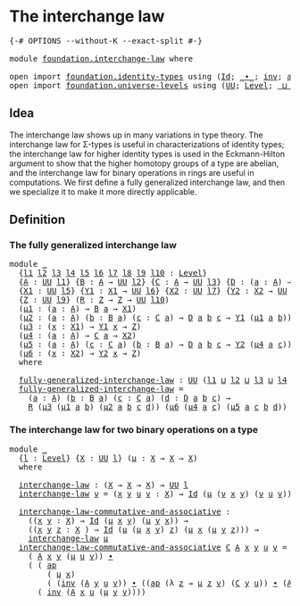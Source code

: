 # The interchange law

<pre class="Agda"><a id="32" class="Symbol">{-#</a> <a id="36" class="Keyword">OPTIONS</a> <a id="44" class="Pragma">--without-K</a> <a id="56" class="Pragma">--exact-split</a> <a id="70" class="Symbol">#-}</a>

<a id="75" class="Keyword">module</a> <a id="82" href="foundation.interchange-law.html" class="Module">foundation.interchange-law</a> <a id="109" class="Keyword">where</a>

<a id="116" class="Keyword">open</a> <a id="121" class="Keyword">import</a> <a id="128" href="foundation.identity-types.html" class="Module">foundation.identity-types</a> <a id="154" class="Keyword">using</a> <a id="160" class="Symbol">(</a><a id="161" href="foundation-core.identity-types.html#1754" class="Datatype">Id</a><a id="163" class="Symbol">;</a> <a id="165" href="foundation-core.identity-types.html#2412" class="Function Operator">_∙_</a><a id="168" class="Symbol">;</a> <a id="170" href="foundation-core.identity-types.html#2716" class="Function">inv</a><a id="173" class="Symbol">;</a> <a id="175" href="foundation-core.identity-types.html#4017" class="Function">ap</a><a id="177" class="Symbol">)</a>
<a id="179" class="Keyword">open</a> <a id="184" class="Keyword">import</a> <a id="191" href="foundation.universe-levels.html" class="Module">foundation.universe-levels</a> <a id="218" class="Keyword">using</a> <a id="224" class="Symbol">(</a><a id="225" href="foundation-core.universe-levels.html#222" class="Primitive">UU</a><a id="227" class="Symbol">;</a> <a id="229" href="Agda.Primitive.html#597" class="Postulate">Level</a><a id="234" class="Symbol">;</a> <a id="236" href="Agda.Primitive.html#810" class="Primitive Operator">_⊔_</a><a id="239" class="Symbol">)</a>
</pre>
## Idea

The interchange law shows up in many variations in type theory. The interchange law for Σ-types is useful in characterizations of identity types; the interchange law for higher identity types is used in the Eckmann-Hilton argument to show that the higher homotopy groups of a type are abelian, and the interchange law for binary operations in rings are useful in computations. We first define a fully generalized interchange law, and then we specialize it to make it more directly applicable.

## Definition

### The fully generalized interchange law

<pre class="Agda"><a id="815" class="Keyword">module</a> <a id="822" href="foundation.interchange-law.html#822" class="Module">_</a>
  <a id="826" class="Symbol">{</a><a id="827" href="foundation.interchange-law.html#827" class="Bound">l1</a> <a id="830" href="foundation.interchange-law.html#830" class="Bound">l2</a> <a id="833" href="foundation.interchange-law.html#833" class="Bound">l3</a> <a id="836" href="foundation.interchange-law.html#836" class="Bound">l4</a> <a id="839" href="foundation.interchange-law.html#839" class="Bound">l5</a> <a id="842" href="foundation.interchange-law.html#842" class="Bound">l6</a> <a id="845" href="foundation.interchange-law.html#845" class="Bound">l7</a> <a id="848" href="foundation.interchange-law.html#848" class="Bound">l8</a> <a id="851" href="foundation.interchange-law.html#851" class="Bound">l9</a> <a id="854" href="foundation.interchange-law.html#854" class="Bound">l10</a> <a id="858" class="Symbol">:</a> <a id="860" href="Agda.Primitive.html#597" class="Postulate">Level</a><a id="865" class="Symbol">}</a>
  <a id="869" class="Symbol">{</a><a id="870" href="foundation.interchange-law.html#870" class="Bound">A</a> <a id="872" class="Symbol">:</a> <a id="874" href="foundation-core.universe-levels.html#222" class="Primitive">UU</a> <a id="877" href="foundation.interchange-law.html#827" class="Bound">l1</a><a id="879" class="Symbol">}</a> <a id="881" class="Symbol">{</a><a id="882" href="foundation.interchange-law.html#882" class="Bound">B</a> <a id="884" class="Symbol">:</a> <a id="886" href="foundation.interchange-law.html#870" class="Bound">A</a> <a id="888" class="Symbol">→</a> <a id="890" href="foundation-core.universe-levels.html#222" class="Primitive">UU</a> <a id="893" href="foundation.interchange-law.html#830" class="Bound">l2</a><a id="895" class="Symbol">}</a> <a id="897" class="Symbol">{</a><a id="898" href="foundation.interchange-law.html#898" class="Bound">C</a> <a id="900" class="Symbol">:</a> <a id="902" href="foundation.interchange-law.html#870" class="Bound">A</a> <a id="904" class="Symbol">→</a> <a id="906" href="foundation-core.universe-levels.html#222" class="Primitive">UU</a> <a id="909" href="foundation.interchange-law.html#833" class="Bound">l3</a><a id="911" class="Symbol">}</a> <a id="913" class="Symbol">{</a><a id="914" href="foundation.interchange-law.html#914" class="Bound">D</a> <a id="916" class="Symbol">:</a> <a id="918" class="Symbol">(</a><a id="919" href="foundation.interchange-law.html#919" class="Bound">a</a> <a id="921" class="Symbol">:</a> <a id="923" href="foundation.interchange-law.html#870" class="Bound">A</a><a id="924" class="Symbol">)</a> <a id="926" class="Symbol">→</a> <a id="928" href="foundation.interchange-law.html#882" class="Bound">B</a> <a id="930" href="foundation.interchange-law.html#919" class="Bound">a</a> <a id="932" class="Symbol">→</a> <a id="934" href="foundation.interchange-law.html#898" class="Bound">C</a> <a id="936" href="foundation.interchange-law.html#919" class="Bound">a</a> <a id="938" class="Symbol">→</a> <a id="940" href="foundation-core.universe-levels.html#222" class="Primitive">UU</a> <a id="943" href="foundation.interchange-law.html#836" class="Bound">l4</a><a id="945" class="Symbol">}</a>
  <a id="949" class="Symbol">{</a><a id="950" href="foundation.interchange-law.html#950" class="Bound">X1</a> <a id="953" class="Symbol">:</a> <a id="955" href="foundation-core.universe-levels.html#222" class="Primitive">UU</a> <a id="958" href="foundation.interchange-law.html#839" class="Bound">l5</a><a id="960" class="Symbol">}</a> <a id="962" class="Symbol">{</a><a id="963" href="foundation.interchange-law.html#963" class="Bound">Y1</a> <a id="966" class="Symbol">:</a> <a id="968" href="foundation.interchange-law.html#950" class="Bound">X1</a> <a id="971" class="Symbol">→</a> <a id="973" href="foundation-core.universe-levels.html#222" class="Primitive">UU</a> <a id="976" href="foundation.interchange-law.html#842" class="Bound">l6</a><a id="978" class="Symbol">}</a> <a id="980" class="Symbol">{</a><a id="981" href="foundation.interchange-law.html#981" class="Bound">X2</a> <a id="984" class="Symbol">:</a> <a id="986" href="foundation-core.universe-levels.html#222" class="Primitive">UU</a> <a id="989" href="foundation.interchange-law.html#845" class="Bound">l7</a><a id="991" class="Symbol">}</a> <a id="993" class="Symbol">{</a><a id="994" href="foundation.interchange-law.html#994" class="Bound">Y2</a> <a id="997" class="Symbol">:</a> <a id="999" href="foundation.interchange-law.html#981" class="Bound">X2</a> <a id="1002" class="Symbol">→</a> <a id="1004" href="foundation-core.universe-levels.html#222" class="Primitive">UU</a> <a id="1007" href="foundation.interchange-law.html#848" class="Bound">l8</a><a id="1009" class="Symbol">}</a>
  <a id="1013" class="Symbol">{</a><a id="1014" href="foundation.interchange-law.html#1014" class="Bound">Z</a> <a id="1016" class="Symbol">:</a> <a id="1018" href="foundation-core.universe-levels.html#222" class="Primitive">UU</a> <a id="1021" href="foundation.interchange-law.html#851" class="Bound">l9</a><a id="1023" class="Symbol">}</a> <a id="1025" class="Symbol">(</a><a id="1026" href="foundation.interchange-law.html#1026" class="Bound">R</a> <a id="1028" class="Symbol">:</a> <a id="1030" href="foundation.interchange-law.html#1014" class="Bound">Z</a> <a id="1032" class="Symbol">→</a> <a id="1034" href="foundation.interchange-law.html#1014" class="Bound">Z</a> <a id="1036" class="Symbol">→</a> <a id="1038" href="foundation-core.universe-levels.html#222" class="Primitive">UU</a> <a id="1041" href="foundation.interchange-law.html#854" class="Bound">l10</a><a id="1044" class="Symbol">)</a>
  <a id="1048" class="Symbol">(</a><a id="1049" href="foundation.interchange-law.html#1049" class="Bound">μ1</a> <a id="1052" class="Symbol">:</a> <a id="1054" class="Symbol">(</a><a id="1055" href="foundation.interchange-law.html#1055" class="Bound">a</a> <a id="1057" class="Symbol">:</a> <a id="1059" href="foundation.interchange-law.html#870" class="Bound">A</a><a id="1060" class="Symbol">)</a> <a id="1062" class="Symbol">→</a> <a id="1064" href="foundation.interchange-law.html#882" class="Bound">B</a> <a id="1066" href="foundation.interchange-law.html#1055" class="Bound">a</a> <a id="1068" class="Symbol">→</a> <a id="1070" href="foundation.interchange-law.html#950" class="Bound">X1</a><a id="1072" class="Symbol">)</a>
  <a id="1076" class="Symbol">(</a><a id="1077" href="foundation.interchange-law.html#1077" class="Bound">μ2</a> <a id="1080" class="Symbol">:</a> <a id="1082" class="Symbol">(</a><a id="1083" href="foundation.interchange-law.html#1083" class="Bound">a</a> <a id="1085" class="Symbol">:</a> <a id="1087" href="foundation.interchange-law.html#870" class="Bound">A</a><a id="1088" class="Symbol">)</a> <a id="1090" class="Symbol">(</a><a id="1091" href="foundation.interchange-law.html#1091" class="Bound">b</a> <a id="1093" class="Symbol">:</a> <a id="1095" href="foundation.interchange-law.html#882" class="Bound">B</a> <a id="1097" href="foundation.interchange-law.html#1083" class="Bound">a</a><a id="1098" class="Symbol">)</a> <a id="1100" class="Symbol">(</a><a id="1101" href="foundation.interchange-law.html#1101" class="Bound">c</a> <a id="1103" class="Symbol">:</a> <a id="1105" href="foundation.interchange-law.html#898" class="Bound">C</a> <a id="1107" href="foundation.interchange-law.html#1083" class="Bound">a</a><a id="1108" class="Symbol">)</a> <a id="1110" class="Symbol">→</a> <a id="1112" href="foundation.interchange-law.html#914" class="Bound">D</a> <a id="1114" href="foundation.interchange-law.html#1083" class="Bound">a</a> <a id="1116" href="foundation.interchange-law.html#1091" class="Bound">b</a> <a id="1118" href="foundation.interchange-law.html#1101" class="Bound">c</a> <a id="1120" class="Symbol">→</a> <a id="1122" href="foundation.interchange-law.html#963" class="Bound">Y1</a> <a id="1125" class="Symbol">(</a><a id="1126" href="foundation.interchange-law.html#1049" class="Bound">μ1</a> <a id="1129" href="foundation.interchange-law.html#1083" class="Bound">a</a> <a id="1131" href="foundation.interchange-law.html#1091" class="Bound">b</a><a id="1132" class="Symbol">))</a>
  <a id="1137" class="Symbol">(</a><a id="1138" href="foundation.interchange-law.html#1138" class="Bound">μ3</a> <a id="1141" class="Symbol">:</a> <a id="1143" class="Symbol">(</a><a id="1144" href="foundation.interchange-law.html#1144" class="Bound">x</a> <a id="1146" class="Symbol">:</a> <a id="1148" href="foundation.interchange-law.html#950" class="Bound">X1</a><a id="1150" class="Symbol">)</a> <a id="1152" class="Symbol">→</a> <a id="1154" href="foundation.interchange-law.html#963" class="Bound">Y1</a> <a id="1157" href="foundation.interchange-law.html#1144" class="Bound">x</a> <a id="1159" class="Symbol">→</a> <a id="1161" href="foundation.interchange-law.html#1014" class="Bound">Z</a><a id="1162" class="Symbol">)</a>
  <a id="1166" class="Symbol">(</a><a id="1167" href="foundation.interchange-law.html#1167" class="Bound">μ4</a> <a id="1170" class="Symbol">:</a> <a id="1172" class="Symbol">(</a><a id="1173" href="foundation.interchange-law.html#1173" class="Bound">a</a> <a id="1175" class="Symbol">:</a> <a id="1177" href="foundation.interchange-law.html#870" class="Bound">A</a><a id="1178" class="Symbol">)</a> <a id="1180" class="Symbol">→</a> <a id="1182" href="foundation.interchange-law.html#898" class="Bound">C</a> <a id="1184" href="foundation.interchange-law.html#1173" class="Bound">a</a> <a id="1186" class="Symbol">→</a> <a id="1188" href="foundation.interchange-law.html#981" class="Bound">X2</a><a id="1190" class="Symbol">)</a>
  <a id="1194" class="Symbol">(</a><a id="1195" href="foundation.interchange-law.html#1195" class="Bound">μ5</a> <a id="1198" class="Symbol">:</a> <a id="1200" class="Symbol">(</a><a id="1201" href="foundation.interchange-law.html#1201" class="Bound">a</a> <a id="1203" class="Symbol">:</a> <a id="1205" href="foundation.interchange-law.html#870" class="Bound">A</a><a id="1206" class="Symbol">)</a> <a id="1208" class="Symbol">(</a><a id="1209" href="foundation.interchange-law.html#1209" class="Bound">c</a> <a id="1211" class="Symbol">:</a> <a id="1213" href="foundation.interchange-law.html#898" class="Bound">C</a> <a id="1215" href="foundation.interchange-law.html#1201" class="Bound">a</a><a id="1216" class="Symbol">)</a> <a id="1218" class="Symbol">(</a><a id="1219" href="foundation.interchange-law.html#1219" class="Bound">b</a> <a id="1221" class="Symbol">:</a> <a id="1223" href="foundation.interchange-law.html#882" class="Bound">B</a> <a id="1225" href="foundation.interchange-law.html#1201" class="Bound">a</a><a id="1226" class="Symbol">)</a> <a id="1228" class="Symbol">→</a> <a id="1230" href="foundation.interchange-law.html#914" class="Bound">D</a> <a id="1232" href="foundation.interchange-law.html#1201" class="Bound">a</a> <a id="1234" href="foundation.interchange-law.html#1219" class="Bound">b</a> <a id="1236" href="foundation.interchange-law.html#1209" class="Bound">c</a> <a id="1238" class="Symbol">→</a> <a id="1240" href="foundation.interchange-law.html#994" class="Bound">Y2</a> <a id="1243" class="Symbol">(</a><a id="1244" href="foundation.interchange-law.html#1167" class="Bound">μ4</a> <a id="1247" href="foundation.interchange-law.html#1201" class="Bound">a</a> <a id="1249" href="foundation.interchange-law.html#1209" class="Bound">c</a><a id="1250" class="Symbol">))</a>
  <a id="1255" class="Symbol">(</a><a id="1256" href="foundation.interchange-law.html#1256" class="Bound">μ6</a> <a id="1259" class="Symbol">:</a> <a id="1261" class="Symbol">(</a><a id="1262" href="foundation.interchange-law.html#1262" class="Bound">x</a> <a id="1264" class="Symbol">:</a> <a id="1266" href="foundation.interchange-law.html#981" class="Bound">X2</a><a id="1268" class="Symbol">)</a> <a id="1270" class="Symbol">→</a> <a id="1272" href="foundation.interchange-law.html#994" class="Bound">Y2</a> <a id="1275" href="foundation.interchange-law.html#1262" class="Bound">x</a> <a id="1277" class="Symbol">→</a> <a id="1279" href="foundation.interchange-law.html#1014" class="Bound">Z</a><a id="1280" class="Symbol">)</a>
  <a id="1284" class="Keyword">where</a>

  <a id="1293" href="foundation.interchange-law.html#1293" class="Function">fully-generalized-interchange-law</a> <a id="1327" class="Symbol">:</a> <a id="1329" href="foundation-core.universe-levels.html#222" class="Primitive">UU</a> <a id="1332" class="Symbol">(</a><a id="1333" href="foundation.interchange-law.html#827" class="Bound">l1</a> <a id="1336" href="Agda.Primitive.html#810" class="Primitive Operator">⊔</a> <a id="1338" href="foundation.interchange-law.html#830" class="Bound">l2</a> <a id="1341" href="Agda.Primitive.html#810" class="Primitive Operator">⊔</a> <a id="1343" href="foundation.interchange-law.html#833" class="Bound">l3</a> <a id="1346" href="Agda.Primitive.html#810" class="Primitive Operator">⊔</a> <a id="1348" href="foundation.interchange-law.html#836" class="Bound">l4</a> <a id="1351" href="Agda.Primitive.html#810" class="Primitive Operator">⊔</a> <a id="1353" href="foundation.interchange-law.html#854" class="Bound">l10</a><a id="1356" class="Symbol">)</a>
  <a id="1360" href="foundation.interchange-law.html#1293" class="Function">fully-generalized-interchange-law</a> <a id="1394" class="Symbol">=</a>
    <a id="1400" class="Symbol">(</a><a id="1401" href="foundation.interchange-law.html#1401" class="Bound">a</a> <a id="1403" class="Symbol">:</a> <a id="1405" href="foundation.interchange-law.html#870" class="Bound">A</a><a id="1406" class="Symbol">)</a> <a id="1408" class="Symbol">(</a><a id="1409" href="foundation.interchange-law.html#1409" class="Bound">b</a> <a id="1411" class="Symbol">:</a> <a id="1413" href="foundation.interchange-law.html#882" class="Bound">B</a> <a id="1415" href="foundation.interchange-law.html#1401" class="Bound">a</a><a id="1416" class="Symbol">)</a> <a id="1418" class="Symbol">(</a><a id="1419" href="foundation.interchange-law.html#1419" class="Bound">c</a> <a id="1421" class="Symbol">:</a> <a id="1423" href="foundation.interchange-law.html#898" class="Bound">C</a> <a id="1425" href="foundation.interchange-law.html#1401" class="Bound">a</a><a id="1426" class="Symbol">)</a> <a id="1428" class="Symbol">(</a><a id="1429" href="foundation.interchange-law.html#1429" class="Bound">d</a> <a id="1431" class="Symbol">:</a> <a id="1433" href="foundation.interchange-law.html#914" class="Bound">D</a> <a id="1435" href="foundation.interchange-law.html#1401" class="Bound">a</a> <a id="1437" href="foundation.interchange-law.html#1409" class="Bound">b</a> <a id="1439" href="foundation.interchange-law.html#1419" class="Bound">c</a><a id="1440" class="Symbol">)</a> <a id="1442" class="Symbol">→</a>
    <a id="1448" href="foundation.interchange-law.html#1026" class="Bound">R</a> <a id="1450" class="Symbol">(</a><a id="1451" href="foundation.interchange-law.html#1138" class="Bound">μ3</a> <a id="1454" class="Symbol">(</a><a id="1455" href="foundation.interchange-law.html#1049" class="Bound">μ1</a> <a id="1458" href="foundation.interchange-law.html#1401" class="Bound">a</a> <a id="1460" href="foundation.interchange-law.html#1409" class="Bound">b</a><a id="1461" class="Symbol">)</a> <a id="1463" class="Symbol">(</a><a id="1464" href="foundation.interchange-law.html#1077" class="Bound">μ2</a> <a id="1467" href="foundation.interchange-law.html#1401" class="Bound">a</a> <a id="1469" href="foundation.interchange-law.html#1409" class="Bound">b</a> <a id="1471" href="foundation.interchange-law.html#1419" class="Bound">c</a> <a id="1473" href="foundation.interchange-law.html#1429" class="Bound">d</a><a id="1474" class="Symbol">))</a> <a id="1477" class="Symbol">(</a><a id="1478" href="foundation.interchange-law.html#1256" class="Bound">μ6</a> <a id="1481" class="Symbol">(</a><a id="1482" href="foundation.interchange-law.html#1167" class="Bound">μ4</a> <a id="1485" href="foundation.interchange-law.html#1401" class="Bound">a</a> <a id="1487" href="foundation.interchange-law.html#1419" class="Bound">c</a><a id="1488" class="Symbol">)</a> <a id="1490" class="Symbol">(</a><a id="1491" href="foundation.interchange-law.html#1195" class="Bound">μ5</a> <a id="1494" href="foundation.interchange-law.html#1401" class="Bound">a</a> <a id="1496" href="foundation.interchange-law.html#1419" class="Bound">c</a> <a id="1498" href="foundation.interchange-law.html#1409" class="Bound">b</a> <a id="1500" href="foundation.interchange-law.html#1429" class="Bound">d</a><a id="1501" class="Symbol">))</a>
</pre>
### The interchange law for two binary operations on a type

<pre class="Agda"><a id="1578" class="Keyword">module</a> <a id="1585" href="foundation.interchange-law.html#1585" class="Module">_</a>
  <a id="1589" class="Symbol">{</a><a id="1590" href="foundation.interchange-law.html#1590" class="Bound">l</a> <a id="1592" class="Symbol">:</a> <a id="1594" href="Agda.Primitive.html#597" class="Postulate">Level</a><a id="1599" class="Symbol">}</a> <a id="1601" class="Symbol">{</a><a id="1602" href="foundation.interchange-law.html#1602" class="Bound">X</a> <a id="1604" class="Symbol">:</a> <a id="1606" href="foundation-core.universe-levels.html#222" class="Primitive">UU</a> <a id="1609" href="foundation.interchange-law.html#1590" class="Bound">l</a><a id="1610" class="Symbol">}</a> <a id="1612" class="Symbol">(</a><a id="1613" href="foundation.interchange-law.html#1613" class="Bound">μ</a> <a id="1615" class="Symbol">:</a> <a id="1617" href="foundation.interchange-law.html#1602" class="Bound">X</a> <a id="1619" class="Symbol">→</a> <a id="1621" href="foundation.interchange-law.html#1602" class="Bound">X</a> <a id="1623" class="Symbol">→</a> <a id="1625" href="foundation.interchange-law.html#1602" class="Bound">X</a><a id="1626" class="Symbol">)</a>
  <a id="1630" class="Keyword">where</a>
  
  <a id="1641" href="foundation.interchange-law.html#1641" class="Function">interchange-law</a> <a id="1657" class="Symbol">:</a> <a id="1659" class="Symbol">(</a><a id="1660" href="foundation.interchange-law.html#1602" class="Bound">X</a> <a id="1662" class="Symbol">→</a> <a id="1664" href="foundation.interchange-law.html#1602" class="Bound">X</a> <a id="1666" class="Symbol">→</a> <a id="1668" href="foundation.interchange-law.html#1602" class="Bound">X</a><a id="1669" class="Symbol">)</a> <a id="1671" class="Symbol">→</a> <a id="1673" href="foundation-core.universe-levels.html#222" class="Primitive">UU</a> <a id="1676" href="foundation.interchange-law.html#1590" class="Bound">l</a>
  <a id="1680" href="foundation.interchange-law.html#1641" class="Function">interchange-law</a> <a id="1696" href="foundation.interchange-law.html#1696" class="Bound">ν</a> <a id="1698" class="Symbol">=</a> <a id="1700" class="Symbol">(</a><a id="1701" href="foundation.interchange-law.html#1701" class="Bound">x</a> <a id="1703" href="foundation.interchange-law.html#1703" class="Bound">y</a> <a id="1705" href="foundation.interchange-law.html#1705" class="Bound">u</a> <a id="1707" href="foundation.interchange-law.html#1707" class="Bound">v</a> <a id="1709" class="Symbol">:</a> <a id="1711" href="foundation.interchange-law.html#1602" class="Bound">X</a><a id="1712" class="Symbol">)</a> <a id="1714" class="Symbol">→</a> <a id="1716" href="foundation-core.identity-types.html#1754" class="Datatype">Id</a> <a id="1719" class="Symbol">(</a><a id="1720" href="foundation.interchange-law.html#1613" class="Bound">μ</a> <a id="1722" class="Symbol">(</a><a id="1723" href="foundation.interchange-law.html#1696" class="Bound">ν</a> <a id="1725" href="foundation.interchange-law.html#1701" class="Bound">x</a> <a id="1727" href="foundation.interchange-law.html#1703" class="Bound">y</a><a id="1728" class="Symbol">)</a> <a id="1730" class="Symbol">(</a><a id="1731" href="foundation.interchange-law.html#1696" class="Bound">ν</a> <a id="1733" href="foundation.interchange-law.html#1705" class="Bound">u</a> <a id="1735" href="foundation.interchange-law.html#1707" class="Bound">v</a><a id="1736" class="Symbol">))</a> <a id="1739" class="Symbol">(</a><a id="1740" href="foundation.interchange-law.html#1696" class="Bound">ν</a> <a id="1742" class="Symbol">(</a><a id="1743" href="foundation.interchange-law.html#1613" class="Bound">μ</a> <a id="1745" href="foundation.interchange-law.html#1701" class="Bound">x</a> <a id="1747" href="foundation.interchange-law.html#1705" class="Bound">u</a><a id="1748" class="Symbol">)</a> <a id="1750" class="Symbol">(</a><a id="1751" href="foundation.interchange-law.html#1613" class="Bound">μ</a> <a id="1753" href="foundation.interchange-law.html#1703" class="Bound">y</a> <a id="1755" href="foundation.interchange-law.html#1707" class="Bound">v</a><a id="1756" class="Symbol">))</a>

  <a id="1762" href="foundation.interchange-law.html#1762" class="Function">interchange-law-commutative-and-associative</a> <a id="1806" class="Symbol">:</a>
    <a id="1812" class="Symbol">((</a><a id="1814" href="foundation.interchange-law.html#1814" class="Bound">x</a> <a id="1816" href="foundation.interchange-law.html#1816" class="Bound">y</a> <a id="1818" class="Symbol">:</a> <a id="1820" href="foundation.interchange-law.html#1602" class="Bound">X</a><a id="1821" class="Symbol">)</a> <a id="1823" class="Symbol">→</a> <a id="1825" href="foundation-core.identity-types.html#1754" class="Datatype">Id</a> <a id="1828" class="Symbol">(</a><a id="1829" href="foundation.interchange-law.html#1613" class="Bound">μ</a> <a id="1831" href="foundation.interchange-law.html#1814" class="Bound">x</a> <a id="1833" href="foundation.interchange-law.html#1816" class="Bound">y</a><a id="1834" class="Symbol">)</a> <a id="1836" class="Symbol">(</a><a id="1837" href="foundation.interchange-law.html#1613" class="Bound">μ</a> <a id="1839" href="foundation.interchange-law.html#1816" class="Bound">y</a> <a id="1841" href="foundation.interchange-law.html#1814" class="Bound">x</a><a id="1842" class="Symbol">))</a> <a id="1845" class="Symbol">→</a>
    <a id="1851" class="Symbol">((</a><a id="1853" href="foundation.interchange-law.html#1853" class="Bound">x</a> <a id="1855" href="foundation.interchange-law.html#1855" class="Bound">y</a> <a id="1857" href="foundation.interchange-law.html#1857" class="Bound">z</a> <a id="1859" class="Symbol">:</a> <a id="1861" href="foundation.interchange-law.html#1602" class="Bound">X</a> <a id="1863" class="Symbol">)</a> <a id="1865" class="Symbol">→</a> <a id="1867" href="foundation-core.identity-types.html#1754" class="Datatype">Id</a> <a id="1870" class="Symbol">(</a><a id="1871" href="foundation.interchange-law.html#1613" class="Bound">μ</a> <a id="1873" class="Symbol">(</a><a id="1874" href="foundation.interchange-law.html#1613" class="Bound">μ</a> <a id="1876" href="foundation.interchange-law.html#1853" class="Bound">x</a> <a id="1878" href="foundation.interchange-law.html#1855" class="Bound">y</a><a id="1879" class="Symbol">)</a> <a id="1881" href="foundation.interchange-law.html#1857" class="Bound">z</a><a id="1882" class="Symbol">)</a> <a id="1884" class="Symbol">(</a><a id="1885" href="foundation.interchange-law.html#1613" class="Bound">μ</a> <a id="1887" href="foundation.interchange-law.html#1853" class="Bound">x</a> <a id="1889" class="Symbol">(</a><a id="1890" href="foundation.interchange-law.html#1613" class="Bound">μ</a> <a id="1892" href="foundation.interchange-law.html#1855" class="Bound">y</a> <a id="1894" href="foundation.interchange-law.html#1857" class="Bound">z</a><a id="1895" class="Symbol">)))</a> <a id="1899" class="Symbol">→</a>
    <a id="1905" href="foundation.interchange-law.html#1641" class="Function">interchange-law</a> <a id="1921" href="foundation.interchange-law.html#1613" class="Bound">μ</a>
  <a id="1925" href="foundation.interchange-law.html#1762" class="Function">interchange-law-commutative-and-associative</a> <a id="1969" href="foundation.interchange-law.html#1969" class="Bound">C</a> <a id="1971" href="foundation.interchange-law.html#1971" class="Bound">A</a> <a id="1973" href="foundation.interchange-law.html#1973" class="Bound">x</a> <a id="1975" href="foundation.interchange-law.html#1975" class="Bound">y</a> <a id="1977" href="foundation.interchange-law.html#1977" class="Bound">u</a> <a id="1979" href="foundation.interchange-law.html#1979" class="Bound">v</a> <a id="1981" class="Symbol">=</a>
    <a id="1987" class="Symbol">(</a> <a id="1989" href="foundation.interchange-law.html#1971" class="Bound">A</a> <a id="1991" href="foundation.interchange-law.html#1973" class="Bound">x</a> <a id="1993" href="foundation.interchange-law.html#1975" class="Bound">y</a> <a id="1995" class="Symbol">(</a><a id="1996" href="foundation.interchange-law.html#1613" class="Bound">μ</a> <a id="1998" href="foundation.interchange-law.html#1977" class="Bound">u</a> <a id="2000" href="foundation.interchange-law.html#1979" class="Bound">v</a><a id="2001" class="Symbol">))</a> <a id="2004" href="foundation-core.identity-types.html#2412" class="Function Operator">∙</a>
    <a id="2010" class="Symbol">(</a> <a id="2012" class="Symbol">(</a> <a id="2014" href="foundation-core.identity-types.html#4017" class="Function">ap</a>
        <a id="2025" class="Symbol">(</a> <a id="2027" href="foundation.interchange-law.html#1613" class="Bound">μ</a> <a id="2029" href="foundation.interchange-law.html#1973" class="Bound">x</a><a id="2030" class="Symbol">)</a>
        <a id="2040" class="Symbol">(</a> <a id="2042" class="Symbol">(</a><a id="2043" href="foundation-core.identity-types.html#2716" class="Function">inv</a> <a id="2047" class="Symbol">(</a><a id="2048" href="foundation.interchange-law.html#1971" class="Bound">A</a> <a id="2050" href="foundation.interchange-law.html#1975" class="Bound">y</a> <a id="2052" href="foundation.interchange-law.html#1977" class="Bound">u</a> <a id="2054" href="foundation.interchange-law.html#1979" class="Bound">v</a><a id="2055" class="Symbol">))</a> <a id="2058" href="foundation-core.identity-types.html#2412" class="Function Operator">∙</a> <a id="2060" class="Symbol">((</a><a id="2062" href="foundation-core.identity-types.html#4017" class="Function">ap</a> <a id="2065" class="Symbol">(λ</a> <a id="2068" href="foundation.interchange-law.html#2068" class="Bound">z</a> <a id="2070" class="Symbol">→</a> <a id="2072" href="foundation.interchange-law.html#1613" class="Bound">μ</a> <a id="2074" href="foundation.interchange-law.html#2068" class="Bound">z</a> <a id="2076" href="foundation.interchange-law.html#1979" class="Bound">v</a><a id="2077" class="Symbol">)</a> <a id="2079" class="Symbol">(</a><a id="2080" href="foundation.interchange-law.html#1969" class="Bound">C</a> <a id="2082" href="foundation.interchange-law.html#1975" class="Bound">y</a> <a id="2084" href="foundation.interchange-law.html#1977" class="Bound">u</a><a id="2085" class="Symbol">))</a> <a id="2088" href="foundation-core.identity-types.html#2412" class="Function Operator">∙</a> <a id="2090" class="Symbol">(</a><a id="2091" href="foundation.interchange-law.html#1971" class="Bound">A</a> <a id="2093" href="foundation.interchange-law.html#1977" class="Bound">u</a> <a id="2095" href="foundation.interchange-law.html#1975" class="Bound">y</a> <a id="2097" href="foundation.interchange-law.html#1979" class="Bound">v</a><a id="2098" class="Symbol">))))</a> <a id="2103" href="foundation-core.identity-types.html#2412" class="Function Operator">∙</a>
      <a id="2111" class="Symbol">(</a> <a id="2113" href="foundation-core.identity-types.html#2716" class="Function">inv</a> <a id="2117" class="Symbol">(</a><a id="2118" href="foundation.interchange-law.html#1971" class="Bound">A</a> <a id="2120" href="foundation.interchange-law.html#1973" class="Bound">x</a> <a id="2122" href="foundation.interchange-law.html#1977" class="Bound">u</a> <a id="2124" class="Symbol">(</a><a id="2125" href="foundation.interchange-law.html#1613" class="Bound">μ</a> <a id="2127" href="foundation.interchange-law.html#1975" class="Bound">y</a> <a id="2129" href="foundation.interchange-law.html#1979" class="Bound">v</a><a id="2130" class="Symbol">))))</a>
</pre>